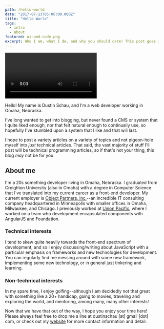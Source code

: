 ```yaml
---
path: /hello-world
date: "2017-07-13T05:00:00.000Z"
title: "Hello World"
tags:
  - intro
  - about
featured: ui-and-code.png
excerpt: Who I am, what I do, and why you should care! This post goes into some detail about my general philosophy around blogging, what I hope to accomplish with this blog, and various other details…
---
```


<div>
<video class="responsive" autoplay="true" loop="true">
  <source type="video/mp4" src="https://media.giphy.com/media/QQkyLVLAbQRKU/giphy.mp4"></source>
  <p>Your browser does not support the video element.</p>
</video>
</div>

Hello! My name is Dustin Schau, and I'm a web developer working in Omaha, Nebraska.

I've long wanted to get into blogging, but never found a CMS or system that I quite liked enough, nor that felt natural enough to continually use, so hopefully I've stumbled upon a system that I like and that will last.

I hope to post a variety articles on a variety of topics and not pigeon-hole myself into _just_ technical articles. That said, the vast majority of stuff I'll post will be technical programming articles, so if that's not your thing, this blog _may_ not be for you.

## About me

I'm a 20s something developer living in Omaha, Nebraska. I graduated from Creighton University (also in Omaha) with a degree in Computer Science that I've translated into my current career as a front-end developer. My current employer is [Object Partners, Inc.][opi]--an incredible IT consulting company headquartered in Minneapolis with smaller offices in Omaha, Milwaukee, and Chicago. I previously worked at [Union Pacific][union-pacific], where I worked on a team who development encapsulated components with AngularJS and Foundation.

### Technical interests

I tend to skew quite heavily towards the front-end spectrum of development, and so I enjoy discussing/writing about JavaScript with a particular emphasis on frameworks and new technologies for development. You can regularly find me messing around with some new framework, implementing some new technology, or in general just tinkering and learning.

### Non-technical interests

In my spare time, I enjoy golfing--although I am decidedly not that great with something like a 20+ handicap, going to movies, traveling and exploring the world, and mentoring, among many, many other interests!

Now that we have that out of the way, I hope you enjoy your time here! Please always feel free to drop me a line at dustinschau [at] gmail [dot] com, or check out my [website][website] for more contact information and detail.

[opi]: https://objectpartners.com/
[union-pacific]: https://up.com
[website]: https://www.dustinschau.com